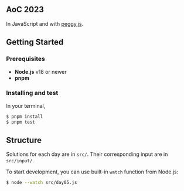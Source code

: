 ## AoC 2023

In JavaScript and with [peggy.js](https://peggyjs.org/).

## Getting Started

### Prerequisites

- **Node.js** v18 or newer
- **pnpm**

### Installing and test

In your terminal,

```bash
$ pnpm install
$ pnpm test
```

## Structure

Solutions for each day are in `src/`. Their corresponding input are in `src/input/`.

To start development, you can use built-in `watch` function from Node.js:

```bash
$ node --watch src/day05.js
```
